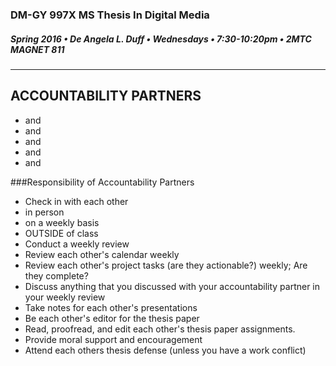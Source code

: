 ### DM-GY 997X MS Thesis In Digital Media
##### Spring 2016 • De Angela L. Duff • Wednesdays • 7:30-10:20pm • 2MTC MAGNET 811 

---

## ACCOUNTABILITY PARTNERS

*  and 
*  and 
*  and 
*  and 
*  and 


###Responsibility of Accountability Partners
* Check in with each other 
 * in person 
 * on a weekly basis 
 * OUTSIDE of class
* Conduct a weekly review
 * Review each other's calendar weekly
 * Review each other's project tasks (are they actionable?) weekly; Are they complete?
 * Discuss anything that you discussed with your accountability partner in your weekly review
* Take notes for each other's presentations
* Be each other's editor for the thesis paper 
 * Read, proofread, and edit each other's thesis paper assignments.
* Provide moral support and encouragement
 * Attend each others thesis defense (unless you have a work conflict)

